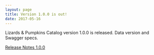 ```yaml
---
layout: page
title: Version 1.0.0 is out!
date: 2017-05-16
---
```


Lizards & Pumpkins Catalog version 1.0.0 is released. Data version and Swagger specs.

[Release Notes 1.0.0](https://github.com/lizards-and-pumpkins/catalog/releases/tag/1.0.0)

